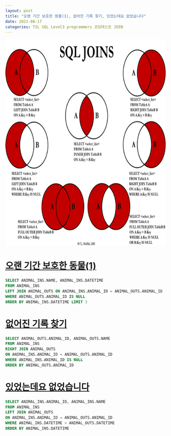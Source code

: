 ```yaml
---
layout: post
title: "오랜 기간 보호한 동물(1), 없어진 기록 찾기, 있었는데요 없었습니다"
date: 2021-08-17
categories: TIL SQL Level3 programmers 코딩테스트 JOIN
---
```


<img src="https://raw.githubusercontent.com/Action2theFuture/Action2theFuture.github.io/main/_posts/Images/JOIN%20SQL.png" width="650" height="650">

# [오랜 기간 보호한 동물(1)](https://programmers.co.kr/learn/courses/30/lessons/59044)

```sql
SELECT ANIMAL_INS.NAME, ANIMAL_INS.DATETIME
FROM ANIMAL_INS
LEFT JOIN ANIMAL_OUTS ON ANIMAL_INS.ANIMAL_ID = ANIMAL_OUTS.ANIMAL_ID
WHERE ANIMAL_OUTS.ANIMAL_ID IS NULL
ORDER BY ANIMAL_INS.DATETIME LIMIT 3
```

# [없어진 기록 찾기](https://programmers.co.kr/learn/courses/30/lessons/59042)

```sql
SELECT ANIMAL_OUTS.ANIMAL_ID, ANIMAL_OUTS.NAME
FROM ANIMAL_INS
RIGHT JOIN ANIMAL_OUTS
ON ANIMAL_INS.ANIMAL_ID = ANIMAL_OUTS.ANIMAL_ID
WHERE ANIMAL_INS.ANIMAL_ID IS NULL
ORDER BY ANIMAL_OUTS.ANIMAL_ID
```

# [있었는데요 없었습니다](https://programmers.co.kr/learn/courses/30/lessons/59043)

```sql
SELECT ANIMAL_INS.ANIMAL_ID, ANIMAL_INS.NAME
FROM ANIMAL_INS
LEFT JOIN ANIMAL_OUTS
ON ANIMAL_INS.ANIMAL_ID = ANIMAL_OUTS.ANIMAL_ID
WHERE ANIMAL_INS.DATETIME > ANIMAL_OUTS.DATETIME
ORDER BY ANIMAL_INS.DATETIME
```
